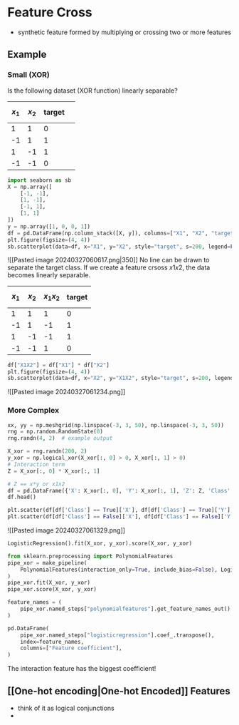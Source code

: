# Feature Cross
- synthetic feature formed by multiplying or crossing two or more features
## Example
### Small (XOR)
Is the following dataset (XOR function) linearly separable? 

| $$x_1$$ | $$x_2$$ | target |     |
| ------- | ------- | ------ | --- |
| 1       | 1       | 0      |     |
| -1      | 1       | 1      |     |
| 1       | -1      | 1      |     |
| -1      | -1      | 0      |     |
```python
import seaborn as sb
X = np.array([
    [-1, -1],
    [1, -1],
    [-1, 1],
    [1, 1]
])
y = np.array([1, 0, 0, 1])
df = pd.DataFrame(np.column_stack([X, y]), columns=["X1", "X2", "target"])
plt.figure(figsize=(4, 4))
sb.scatterplot(data=df, x="X1", y="X2", style="target", s=200, legend=False);
```
![[Pasted image 20240327060617.png|350]]
No line can be drawn to separate the target class. If we create a feature crsoss $x1x2$, the data becomes linearly separable.

| $$x_1$$ | $$x_2$$ | $$x_1x_2$$ | target|
|---------|---------|---------|---------|
| 1 | 1  | 1 | 0|
| -1 | 1  | -1 | 1|
| 1 | -1  | -1 | 1|
| -1 | -1  | 1 | 0|    
```python
df["X1X2"] = df["X1"] * df["X2"]
plt.figure(figsize=(4, 4))
sb.scatterplot(data=df, x="X2", y="X1X2", style="target", s=200, legend=False);
```
![[Pasted image 20240327061234.png]]

### More Complex
```python
xx, yy = np.meshgrid(np.linspace(-3, 3, 50), np.linspace(-3, 3, 50))
rng = np.random.RandomState(0)
rng.randn(4, 2)  # example output

X_xor = rng.randn(200, 2)
y_xor = np.logical_xor(X_xor[:, 0] > 0, X_xor[:, 1] > 0)
# Interaction term
Z = X_xor[:, 0] * X_xor[:, 1]

# Z == x*y or x1x2
df = pd.DataFrame({'X': X_xor[:, 0], 'Y': X_xor[:, 1], 'Z': Z, 'Class': y_xor})
df.head()

plt.scatter(df[df['Class'] == True]['X'], df[df['Class'] == True]['Y'], c='blue', label='Class 0', s=50)
plt.scatter(df[df['Class'] == False]['X'], df[df['Class'] == False]['Y'], c='red', label='Class 0', s=50);
```
![[Pasted image 20240327061329.png]]
```python
LogisticRegression().fit(X_xor, y_xor).score(X_xor, y_xor)

from sklearn.preprocessing import PolynomialFeatures
pipe_xor = make_pipeline(
    PolynomialFeatures(interaction_only=True, include_bias=False), LogisticRegression()
)
pipe_xor.fit(X_xor, y_xor)
pipe_xor.score(X_xor, y_xor)

feature_names = (
    pipe_xor.named_steps["polynomialfeatures"].get_feature_names_out().tolist()
)

pd.DataFrame(
    pipe_xor.named_steps["logisticregression"].coef_.transpose(),
    index=feature_names,
    columns=["Feature coefficient"],
)
```
The interaction feature has the biggest coefficient!

## [[One-hot encoding|One-hot Encoded]] Features
- think of it as logical conjunctions
- 